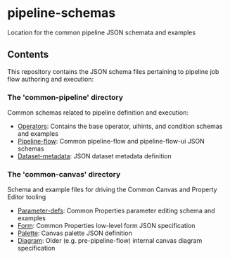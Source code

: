 <!--
{% comment %}
Copyright 2017-2020 Elyra Authors

Licensed under the Apache License, Version 2.0 (the "License");
you may not use this file except in compliance with the License.
You may obtain a copy of the License at

http://www.apache.org/licenses/LICENSE-2.0

Unless required by applicable law or agreed to in writing, software
distributed under the License is distributed on an "AS IS" BASIS,
WITHOUT WARRANTIES OR CONDITIONS OF ANY KIND, either express or implied.
See the License for the specific language governing permissions and
limitations under the License.
{% endcomment %}
-->

# pipeline-schemas
Location for the common pipeline JSON schemata and examples

## Contents
This repository contains the JSON schema files pertaining to pipeline job flow authoring and execution:

### The 'common-pipeline' directory

Common schemas related to pipeline definition and execution:

  * [Operators](https://github.com/elyra-ai/pipeline-schemas/tree/master/common-pipeline/operators): Contains the base operator, uihints, and condition schemas and examples
  * [Pipeline-flow](https://github.com/elyra-ai/pipeline-schemas/tree/master/common-pipeline/pipeline-flow): Common pipeline-flow and pipeline-flow-ui JSON schemas
  * [Dataset-metadata](https://github.com/elyra-ai/pipeline-schemas/tree/master/common-pipeline/dataset-metadata): JSON dataset metadata definition

### The 'common-canvas' directory

Schema and example files for driving the Common Canvas and Property Editor tooling

  * [Parameter-defs](https://github.com/elyra-ai/pipeline-schemas/tree/master/common-canvas/parameter-defs): Common Properties parameter editing schema and examples
  * [Form](https://github.com/elyra-ai/pipeline-schemas/tree/master/common-canvas/form): Common Properties low-level form JSON specification
  * [Palette](https://github.com/elyra-ai/pipeline-schemas/tree/master/common-canvas/palette): Canvas palette JSON definition
  * [Diagram](https://github.com/elyra-ai/pipeline-schemas/tree/master/common-canvas/diagram): Older (e.g. pre-pipeline-flow) internal canvas diagram specification
